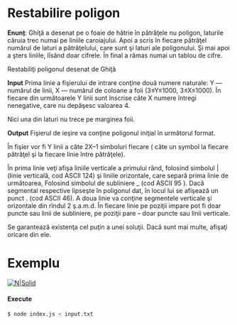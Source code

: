 # Restabilire poligon

**Enunț**: Ghiţă a desenat pe o foaie de hâtrie în pătrăţele nu poligon, laturile căruia trec numai pe liniile caroiajului. Apoi a scris în fiecare pătrăţel numărul de laturi a pătrăţelului, care sunt şi laturi ale poligonului. Şi mai apoi a şters liniile, lîsând doar cifrele. În final a rămas numai un tablou de cifre.

Restabiliţi poligonul desenat de Ghiţă

**Input** Prima linie a fişierului de intrare conţine două numere naturale: Y — numărul de linii, X — numărul de coloane a foii (3≤Y≤1000, 3≤X≤1000). În fiecare din următoarele Y linii sunt înscrise câte X numere întregi nenegative, care nu depăşesc valoarea 4.

Nici una din laturi nu trece pe marginea foii.

**Output** Fişierul de ieşire va conţine poligonul iniţial în următorul format.

În fişier vor fi Y linii a câte 2X–1 simboluri fiecare ( câte un symbol la fiecare pătrăţel şi la fiecare linie între pătrăţele).

În prima linie veţi afişa liniile verticale a primului rând, folosind simbolul | (linie verticală, cod ASCII 124) şi liniile orizontale, care separă prima linie de următoarea, Folosind simbolul de subliniere \_ (cod ASCII 95 ). Dacă segmental respective lipseşte în poligonul dat, în locul lui se afişează un punct . (cod ASCII 46). A doua linie va conţine segmentele verticale şi orizontale din rîndul 2 ş.a.m.d. În fiecare linie pe poziţii impare pot fi doar puncte sau linii de subliniere, pe poziţii pare – doar puncte sau linii verticale.

Se garantează existenţa cel puţin a unei soluţii. Dacă sunt mai multe, afişaţi oricare din ele.

# Exemplu

[![N|Solid](https://sites.google.com/site/infocursro/_/rsrc/1363427454687/probleme-de-concurs/modelare/restabilirepoligon/exemplu.jpg)](https://sites.google.com/site/infocursro/probleme-de-concurs/modelare/restabilirepoligon)

#### Execute

```sh
$ node index.js < input.txt
```
